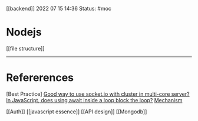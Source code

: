 [[backend]]
2022 07 15 14:36
Status: #moc 
# Nodejs
[[file structure]]








--- 
# Refererences 
[Best Practice]
[Good way to use socket.io with cluster in multi-core server?](https://stackoverflow.com/questions/11283539/good-way-to-use-socket-io-with-cluster-in-multi-core-server)
[In JavaScript, does using await inside a loop block the loop?](https://stackoverflow.com/questions/44410119/in-javascript-does-using-await-inside-a-loop-block-the-loop/44410481)
[Mechanism](https://github.com/kryz81/awesome-nodejs-learning)

[[Auth]]
[[javascript essence]]
[[API design]]
[[Mongodb]]